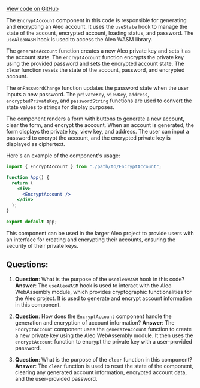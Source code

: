 [View code on GitHub](https://github.com/AleoHQ/aleo/website/src/tabs/advanced/EncryptAccount.js)

The `EncryptAccount` component in this code is responsible for generating and encrypting an Aleo account. It uses the `useState` hook to manage the state of the account, encrypted account, loading status, and password. The `useAleoWASM` hook is used to access the Aleo WASM library.

The `generateAccount` function creates a new Aleo private key and sets it as the account state. The `encryptAccount` function encrypts the private key using the provided password and sets the encrypted account state. The `clear` function resets the state of the account, password, and encrypted account.

The `onPasswordChange` function updates the password state when the user inputs a new password. The `privateKey`, `viewKey`, `address`, `encryptedPrivateKey`, and `passwordString` functions are used to convert the state values to strings for display purposes.

The component renders a form with buttons to generate a new account, clear the form, and encrypt the account. When an account is generated, the form displays the private key, view key, and address. The user can input a password to encrypt the account, and the encrypted private key is displayed as ciphertext.

Here's an example of the component's usage:

```jsx
import { EncryptAccount } from "./path/to/EncryptAccount";

function App() {
  return (
    <div>
      <EncryptAccount />
    </div>
  );
}

export default App;
```

This component can be used in the larger Aleo project to provide users with an interface for creating and encrypting their accounts, ensuring the security of their private keys.
## Questions: 
 1. **Question**: What is the purpose of the `useAleoWASM` hook in this code?
   **Answer**: The `useAleoWASM` hook is used to interact with the Aleo WebAssembly module, which provides cryptographic functionalities for the Aleo project. It is used to generate and encrypt account information in this component.

2. **Question**: How does the `EncryptAccount` component handle the generation and encryption of account information?
   **Answer**: The `EncryptAccount` component uses the `generateAccount` function to create a new private key using the Aleo WebAssembly module. It then uses the `encryptAccount` function to encrypt the private key with a user-provided password.

3. **Question**: What is the purpose of the `clear` function in this component?
   **Answer**: The `clear` function is used to reset the state of the component, clearing any generated account information, encrypted account data, and the user-provided password.